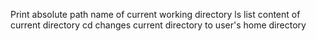 Print absolute path name of current working directory
ls list content of current directory
cd changes current directory to user's home directory 
